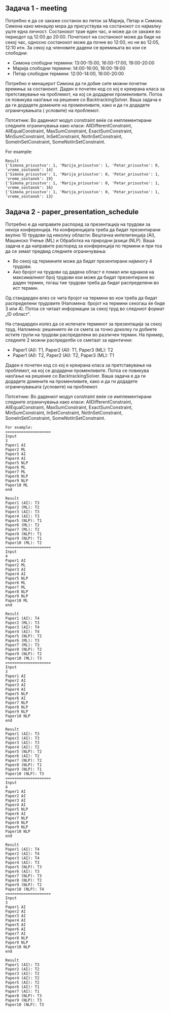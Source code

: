 ## Задача 1 - meeting

Потребно е да се закаже состанок во петок за Марија, Петар и Симона. Симона како менаџер мора да присуствува на
состанокот со најмалку уште една личност. Состанокот трае еден час, и може да се закаже во периодот од 12:00 до 20:00.
Почетокот на состанокот може да биде на секој час, односно состанокот може да почне во 12:00, но не во 12:05, 12:10 итн.
За секој од членовите дадени се времињата во кои се слободни:

- Симона слободни термини: 13:00-15:00, 16:00-17:00, 19:00-20:00
- Марија слободни термини: 14:00-16:00, 18:00-19:00
- Петар слободни термини: 12:00-14:00, 16:00-20:00

Потребно е менаџерот Симона да ги добие сите можни почетни времиња за состанокот. Даден е почетен код со кој е креирана
класа за претставување на проблемот, на кој се додадени променливите. Потоа се повикува наоѓање на решение со
BacktrackingSolver. Ваша задача е да ги додадете домените на променливите, како и да ги додадете ограничувањата (
условите) на проблемот.

Потсетник: Во дадениот модул constraint веќе се имплементирани следните ограничувања како класи: AllDifferentConstraint,
AllEqualConstraint, MaxSumConstraint, ExactSumConstraint, MinSumConstraint, InSetConstraint, NotInSetConstraint,
SomeInSetConstraint, SomeNotInSetConstraint.

For example:

````
Result
{'Simona_prisustvo': 1, 'Marija_prisustvo': 1, 'Petar_prisustvo': 0, 'vreme_sostanok': 14}
{'Simona_prisustvo': 1, 'Marija_prisustvo': 0, 'Petar_prisustvo': 1, 'vreme_sostanok': 19}
{'Simona_prisustvo': 1, 'Marija_prisustvo': 0, 'Petar_prisustvo': 1, 'vreme_sostanok': 16}
{'Simona_prisustvo': 1, 'Marija_prisustvo': 0, 'Petar_prisustvo': 1, 'vreme_sostanok': 13}
````

## Задача 2 - paper_presentation_schedule

Потребно е да направите распоред за презентација на трудови за некоја конференција. На конференцијата треба да бидат
презентирани вкупно 10 трудови од неколку области: Вештачка интелигенција (AI), Машинско Учење (ML) и Обработка на
природни јазици (NLP). Ваша задача е да направите распоред за конференција по термини и при тоа да се земат предвид
следните ограничувања:
- Во секој од термините може да бидат презентирани најмногу 4 трудови.
- Ако бројот на трудови од дадена област е помал или еднаков на максималниот број трудови кои може да бидат презентирани
во даден термин, тогаш тие трудови треба да бидат распределени во ист термин.

Од стандарден влез се чита бројот на термини во кои треба да бидат распределени трудовите (Напомена: бројот на термини
секогаш ќе биде 3 или 4). Потоа се читаат информации за секој труд во следниот формат „ID област“.

На стандарден излез да се испечати терминот за презентација за секој труд. Напомена: решението ќе се смета за точно
доколку ги добиете истите групи на трудови распределени во различен термин. На пример, следните 2 можни распределби се
сметаат за идентични:
- Paper1 (AI): T1, Paper2 (AI): T1, Paper3 (ML): T2
- Paper1 (AI): T2, Paper2 (AI): T2, Paper3 (ML): T1

Даден е почетен код со кој е креирана класа за претставување на проблемот, на кој се додадени променливите. Потоа се
повикува наоѓање на решение со BacktrackingSolver. Ваша задача е да ги додадете домените на променливите, како и да ги
додадете ограничувањата (условите) на проблемот.

Потсетник: Во дадениот модул constraint веќе се имплементирани следните ограничувања како класи: AllDifferentConstraint,
AllEqualConstraint, MaxSumConstraint, ExactSumConstraint, MinSumConstraint, InSetConstraint, NotInSetConstraint,
SomeInSetConstraint, SomeNotInSetConstraint.
````
For example:
====================
Input
3
Paper1 AI
Paper2 ML
Paper3 AI
Paper4 AI
Paper5 NLP
Paper6 ML
Paper7 ML
Paper8 NLP
Paper9 NLP
Paper10 ML
end

Result
Paper1 (AI): T3
Paper2 (ML): T2
Paper3 (AI): T3
Paper4 (AI): T3
Paper5 (NLP): T1
Paper6 (ML): T2
Paper7 (ML): T2
Paper8 (NLP): T1
Paper9 (NLP): T1
Paper10 (ML): T2
====================
Input
4
Paper1 AI
Paper2 ML
Paper3 AI
Paper4 AI
Paper5 NLP
Paper6 ML
Paper7 ML
Paper8 NLP
Paper9 NLP
Paper10 ML
end

Result
Paper1 (AI): T4
Paper2 (ML): T3
Paper3 (AI): T4
Paper4 (AI): T4
Paper5 (NLP): T2
Paper6 (ML): T3
Paper7 (ML): T3
Paper8 (NLP): T2
Paper9 (NLP): T2
Paper10 (ML): T3
====================
Input
3
Paper1 AI
Paper2 AI
Paper3 AI
Paper4 AI
Paper5 NLP
Paper6 AI
Paper7 NLP
Paper8 NLP
Paper9 NLP
Paper10 NLP
end

Result
Paper1 (AI): T3
Paper2 (AI): T3
Paper3 (AI): T3
Paper4 (AI): T2
Paper5 (NLP): T2
Paper6 (AI): T2
Paper7 (NLP): T2
Paper8 (NLP): T1
Paper9 (NLP): T1
Paper10 (NLP): T3
====================
Input
4
Paper1 AI
Paper2 AI
Paper3 AI
Paper4 AI
Paper5 NLP
Paper6 AI
Paper7 NLP
Paper8 NLP
Paper9 NLP
Paper10 NLP
end

Result
Paper1 (AI): T4
Paper2 (AI): T4
Paper3 (AI): T4
Paper4 (AI): T3
Paper5 (NLP): T3
Paper6 (AI): T3
Paper7 (NLP): T3
Paper8 (NLP): T2
Paper9 (NLP): T2
Paper10 (NLP): T4
====================
Input
3
Paper1 AI
Paper2 AI
Paper3 AI
Paper4 AI
Paper5 AI
Paper6 AI
Paper7 AI
Paper8 NLP
Paper9 NLP
Paper10 NLP
end

Result
Paper1 (AI): T3
Paper2 (AI): T2
Paper3 (AI): T2
Paper4 (AI): T2
Paper5 (AI): T2
Paper6 (AI): T1
Paper7 (AI): T1
Paper8 (NLP): T3
Paper9 (NLP): T3
Paper10 (NLP): T3
````